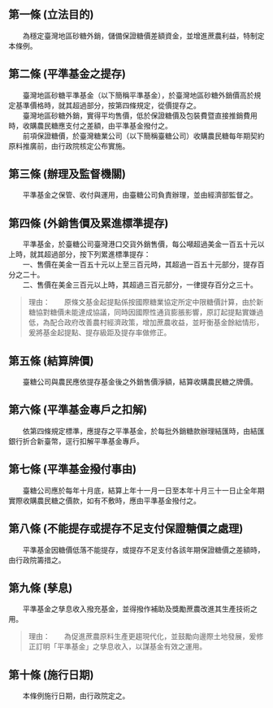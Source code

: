 第一條 (立法目的)
-----------------
　　為穩定臺灣地區砂糖外銷，儲備保證糖價差額資金，並增進蔗農利益，特制定本條例。  


第二條 (平準基金之提存)
-----------------------
　　臺灣地區砂糖平準基金（以下簡稱平準基金），於臺灣地區砂糖外銷價高於規定基準價格時，就其超過部分，按第四條規定，從價提存之。  
　　臺灣地區砂糖外銷，實得平均售價，低於保證糖價及包裝費暨直接推銷費用時，收購農民糖應支付之差額，由平準基金撥付之。  
　　前項保證糖價，於臺灣糖業公司（以下簡稱臺糖公司）收購農民糖每年期契約原料推廣前，由行政院核定公布實施。  


第三條 (辦理及監督機關)
-----------------------
　　平準基金之保管、收付與運用，由臺糖公司負責辦理，並由經濟部監督之。  


第四條 (外銷售價及累進標準提存)
-------------------------------
　　平準基金，於臺糖公司臺灣港口交貨外銷售價，每公噸超過美金一百五十元以上時，就其超過部分，按下列累進標準提存：  
　　一、售價在美金一百五十元以上至三百元時，其超過一百五十元部分，提存百分之二十。  
　　二、售價在美金三百元以上時，其超過三百元部分，一律提存百分之三十。  
> 理由：　　原條文基金起提點係按國際糖業協定所定中限糖價計算，由於新糖協對糖價未能達成協議，同時因國際性通貨膨脹影響，原訂起提點實嫌過低，為配合政府改善農村經濟政策，增加蔗農收益，並盱衡基金餘絀情形，爰將基金起提點、提存級距及提存率做修正。



第五條 (結算牌價)
-----------------
　　臺糖公司與農民應依提存基金後之外銷售價淨額，結算收購農民糖之牌價。  


第六條 (平準基金專戶之扣解)
---------------------------
　　依第四條規定標準，應提存之平準基金，於每批外銷糖款辦理結匯時，由結匯銀行折合新臺幣，逕行扣解平準基金專戶。  


第七條 (平準基金撥付事由)
-------------------------
　　臺糖公司應於每年十月底，結算上年十一月一日至本年十月三十一日止全年期實際收購農民糖之價款，如有不敷時，應由平準基金撥付之。  


第八條 (不能提存或提存不足支付保證糖價之處理)
---------------------------------------------
　　平準基金因糖價低落不能提存，或提存不足支付各該年期保證糖價之差額時，由行政院籌措之。  


第九條 (孳息)
-------------
　　平準基金之孳息收入撥充基金，並得撥作補助及獎勵蔗農改進其生產技術之用。  
> 理由：　　為促進蔗農原料生產更趨現代化，並鼓勵向邊際土地發展，爰修正訂明「平準基金」之孳息收入，以謀基金有效之運用。



第十條 (施行日期)
-----------------
　　本條例施行日期，由行政院定之。
